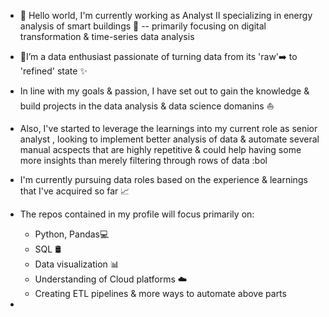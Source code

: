 - 👋 Hello world, I'm currently working as Analyst II specializing in energy analysis of smart buildings 🏢 -- primarily focusing on digital transformation & time-series data analysis
  
- 📖I’m a data enthusiast passionate of turning data from its 'raw'➡️ to 'refined' state ✨

- In line with my goals & passion, I have set out to gain the knowledge & build projects in the data analysis & data science domanins ⛵

- Also, I've started to leverage the learnings into my current role as senior analyst , looking to implement better analysis of data & automate several manual acspects that are highly repetitive & could help having some more insights than merely filtering through rows of data :bol

- I'm currently pursuing data roles based on the experience & learnings that I've acquired so far 📈

- The repos contained in my profile will focus primarily on:
  - Python, Pandas💻
  - SQL 🛢️
  - Data visualization 📊
  - Understanding of Cloud platforms ☁️
  - Creating ETL pipelines & more  ways to automate above parts
- 

<!---
abhijeet-bhambere/abhijeet-bhambere is a ✨ special ✨ repository because its `README.md` (this file) appears on your GitHub profile.
You can click the Preview link to take a look at your changes.
--->
